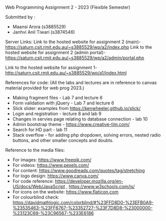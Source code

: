 Web Programming Assignment 2 - 2023 (Flexible Semester)

Submitted by : 
- Maansi Arora (s3885529)
- Janhvi Anil Tiwari (s3874546)

Server Links:
Link to the hosted website for assignment 2 (main)- https://saturn.csit.rmit.edu.au/~s3885529/wp/a2/index.php
Link to the hosted website for assignment 2 (admin portal)- https://saturn.csit.rmit.edu.au/~s3885529/wp/a2/admin/portal.php

Link to the hosted website for assignment 1- http://saturn.csit.rmit.edu.au/~s3885529/wp/a1/index.html


References for code:
(All the labs and lectures are in reference to canvas material provided for web prog 2023.)

- Making fragment files - Lab 7 and lecture 6
- Form validation with jQuery - Lab 7 and lecture 6
- Slick slider: examples from https://kenwheeler.github.io/slick/
- Login and registration - lecture 8 and lab 9
- Changes in servies page relating to database connection - lab 10
- Admin bootstrap theme - https://www.creative-tim.com/
- Search for HD part - lab 11
- Stack overflow -  for adding php dropdown, solving errors, nested radio buttons, and other smaller concepts and doubts.

Reference to the media files:
- For images: https://www.freepik.com/
- For videos: https://www.pexels.com/
- For content: https://www.goodreads.com/quotes/tag/stretching
- For logo design: https://www.canva.com/
- For code reference: https://developer.mozilla.org/en-US/docs/Web/JavaScript , 
                      https://www.w3schools.com/js/
- For icons on the website: https://www.flaticon.com                  
- For colourblind check: https://davidmathlogic.com/colorblind/#%23FFD8D0-%23EFB0A9-%23535463-%23FF6767-%23352727-%23F7D8D8-%23000000-%23123C69-%23C96567-%233E6186
